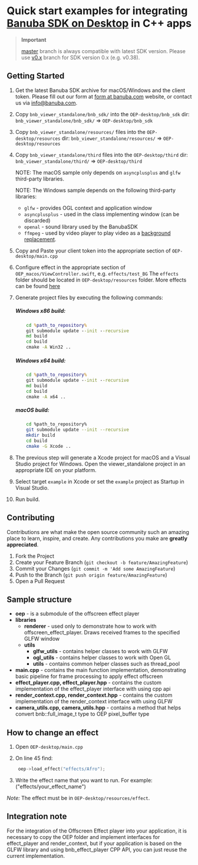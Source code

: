 # Quick start examples for integrating [Banuba SDK on Desktop](https://docs.banuba.com/face-ar-sdk/core/effect_player/) in C++ apps

> **Important**
>
> [master](../../tree/master) branch is always compatible with latest SDK version. Please use [v0.x](../../tree/v0.x) branch for SDK version 0.x (e.g. v0.38).

## Getting Started

1. Get the latest Banuba SDK archive for macOS/Windows and the client token. Please fill out our form at [form at banuba.com](https://www.banuba.com/face-filters-sdk) website, or contact us via [info@banuba.com](mailto:info@banuba.com).
2. Copy `bnb_viewer_standalone/bnb_sdk/` into the `OEP-desktop/bnb_sdk` dir:
    `bnb_viewer_standalone/bnb_sdk/` => `OEP-desktop/bnb_sdk`
3. Copy `bnb_viewer_standalone/resources/` files into the `OEP-desktop/resources` dir:
    `bnb_viewer_standalone/resources/` => `OEP-desktop/resources`
4. Copy `bnb_viewer_standalone/third` files into the `OEP-desktop/third` dir:
    `bnb_viewer_standalone/third/` => `OEP-desktop/third`

    NOTE: The macOS sample only depends on `asyncplusplus` and `glfw` third-party libraries.

    NOTE: The Windows sample depends on the following third-party libraries:
      - `glfw` - provides OGL context and application window
      - `asyncplusplus` - used in the class implementing window (can be discarded)
      - `openal` - sound library used by the BanubaSDK
      - `ffmpeg` - used by video player to play video as a [background replacement](https://docs.banuba.com/face-ar-sdk-v1/overview/technical_specification#video-formats-support). 
5. Copy and Paste your client token into the appropriate section of `OEP-desktop/main.cpp`
6. Configure effect in the appropriate section of `OEP_macos/ViewController.swift`, e.g. `effects/test_BG`
    The `effects` folder should be located in `OEP-desktop/resources` folder.
    More effects can be found [here](https://docs.banuba.com/face-ar-sdk-v1/overview/demo_face_filters)
7. Generate project files by executing the following commands:

    ##### Windows x86 build:

    ```bat
        cd %path_to_repository%
        git submodule update --init --recursive
        md build
        cd build
        cmake -A Win32 ..
    ```

    ##### Windows x64 build:

    ```bat
        cd %path_to_repository%
        git submodule update --init --recursive
        md build
        cd build
        cmake -A x64 ..
    ```

    ##### macOS build:

    ```sh
        cd %path_to_repository%
        git submodule update --init --recursive
        mkdir build
        cd build
        cmake -G Xcode ..
    ```

8. The previous step will generate a Xcode project for macOS and a Visual Studio project for Windows. Open the viewer_standalone project in an appropriate IDE on your platform.
9. Select target `example` in Xcode or set the `example` project as Startup in Visual Studio.
10. Run build.

## Contributing

Contributions are what make the open source community such an amazing place to learn, inspire, and create. Any contributions you make are **greatly appreciated**.

1. Fork the Project
2. Create your Feature Branch (`git checkout -b feature/AmazingFeature`)
3. Commit your Changes (`git commit -m 'Add some AmazingFeature`)
4. Push to the Branch (`git push origin feature/AmazingFeature`)
5. Open a Pull Request

## Sample structure

- **oep** - is a submodule of the offscreen effect player
- **libraries**
  - **renderer** - used only to demonstrate how to work with offscreen_effect_player. Draws received frames to the specified GLFW window
  - **utils**
    - **glfw_utils** - contains helper classes to work with GLFW
    - **ogl_utils** - contains helper classes to work with Open GL
    - **utils** - contains common helper classes such as thread_pool
- **main.cpp** - contains the main function implementation, demonstrating basic pipeline for frame processing to apply effect offscreen
- **effect_player.cpp, effect_player.hpp** - contains the custom implementation of the effect_player interface with using cpp api
- **render_context.cpp, render_context.hpp** - contains the custom implementation of the render_context interface with using GLFW
- **camera_utils.cpp, camera_utils.hpp** - contains a method that helps convert bnb::full_image_t type to OEP pixel_buffer type

## How to change an effect

1. Open `OEP-desktop/main.cpp`
2. On line 45 find:

   ```c++
    oep->load_effect("effects/Afro");
   ```

3. Write the effect name that you want to run. For example: ("effects/your_effect_name")

*Note:* The effect must be in `OEP-desktop/resources/effect`.

## Integration note

For the integration of the Offscreen Effect player into your application, it is necessary to copy the OEP folder and implement interfaces for effect_player and render_context, but if your application is based on the GLFW library and using bnb_effect_player CPP API, you can just reuse the current implementation.

